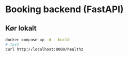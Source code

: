 
# Booking backend (FastAPI)

## Kør lokalt
```bash
docker compose up -d --build
# test
curl http://localhost:8080/healthz

